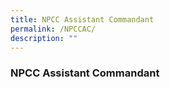 ```yaml
---
title: NPCC Assistant Commandant
permalink: /NPCCAC/
description: ""
---
```

### NPCC Assistant Commandant